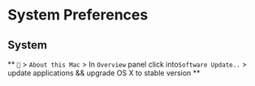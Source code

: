 # System Preferences

## System

** `` > `About this Mac` > In `Overview` panel click into`Software Update..` > update applications && upgrade OS X to stable version ** 



